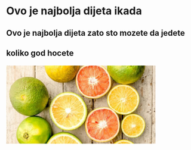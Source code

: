 <!DOCTYPE html>
<html lang="en">
<head>
    <link rel="preconnect" href="https://fonts.googleapis.com">
<link rel="preconnect" href="https://fonts.gstatic.com" crossorigin>
<link href="https://fonts.googleapis.com/css2?family=Caveat:wght@400..700&family=Pacifico&display=swap" rel="stylesheet">
    <meta charset="UTF-8">
    <meta name="viewport" content="width=device-width, initial-scale=1.0">
    <title>Document</title>
    <link rel="stylesheet" href="Simon1.css">
</head>
<body>
    <h1><p id="Kisa">Ovo je najbolja dijeta ikada</h1>
    <h2><p id="Govno">Ovo je najbolja dijeta zato sto mozete da jedete</p></h2>
    <h2><p id="Govno">koliko god hocete</h2></p>
    <img src="citrus-dijeta-Vas-Doktor-1-qsz9dbkjl6lnj0i1d94qtg2togxxo3octitiy9rul8.jpg "width="400px" >
</body>
</html>

